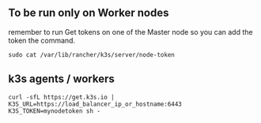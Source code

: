 ## To be run only on Worker nodes

remember to run Get tokens on one of the Master node so you can add the token the command.
```
sudo cat /var/lib/rancher/k3s/server/node-token
```

## k3s agents / workers
```
curl -sfL https://get.k3s.io | K3S_URL=https://load_balancer_ip_or_hostname:6443 K3S_TOKEN=mynodetoken sh -
```
